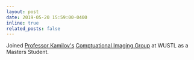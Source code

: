 ```yaml
---
layout: post
date: 2019-05-20 15:59:00-0400
inline: true
related_posts: false
---
```


Joined [Professor Kamilov's](https://engineering.wustl.edu/faculty/Ulugbek-Kamilov.html) [Comptuational Imaging Group](https://cigroup.wustl.edu/) at WUSTL as a Masters Student.
